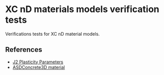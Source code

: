 XC nD materials models verification tests
=========================================

Verifications tests for XC nD material models.

## References

- [J2 Plasticity Parameters](https://portwooddigital.com/2025/01/05/j2-plasticity-parameters/)
- [ASDConcrete3D material](https://opensees.github.io/OpenSeesDocumentation/user/manual/material/ndMaterials/ASDConcrete3D.html)
